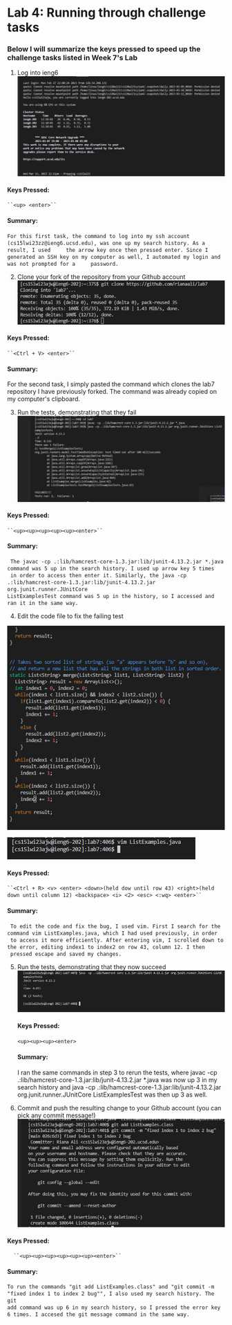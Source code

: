 # Lab 4: Running through challenge tasks
### Below I will summarize the keys pressed to speed up the challenge tasks listed in Week 7's Lab
1. Log into ieng6
 ![Image](lab4screen1.png)
  
#### Keys Pressed: 
    ``<up> <enter>``
  
 #### Summary: 
    For this first task, the command to log into my ssh account (cs15lwi23zz@ieng6.ucsd.edu), was one up my search history. As a result, I used     the arrow key once then pressed enter. Since I generated an SSH key on my computer as well, I automated my login and was not prompted for a     password.
  
2. Clone your fork of the repository from your Github account
  ![Image](lab4screen2.png)
    
  #### Keys Pressed: 
    ``<Ctrl + V> <enter>``
  
  
  #### Summary: 
   For the second task, I simply pasted the command which clones the lab7 repository I have previously forked. The command was already copied on 
   my computer's clipboard.
  
3. Run the tests, demonstrating that they fail
  ![Image](labscreen3.png)
  
  #### Keys Pressed: 
    ``<up><up><up><up><up><enter>``
  
  #### Summary: 
     The javac -cp .:lib/hamcrest-core-1.3.jar:lib/junit-4.13.2.jar *.java command was 5 up in the search history. I used up arrow key 5 times  
     in order to access then enter it. Similarly, the java -cp .:lib/hamcrest-core-1.3.jar:lib/junit-4.13.2.jar org.junit.runner.JUnitCore      
    ListExamplesTest command was 5 up in the history, so I accessed and ran it in the same way.

4. Edit the code file to fix the failing test

![Image](lab4screen4.png)

![Image](lab4screen0.png)


  #### Keys Pressed: 
    ``<Ctrl + R> <v> <enter> <down>(held dow until row 43) <right>(held down until column 12) <backspace> <i> <2> <esc> <:wq> <enter>``
   
   
  #### Summary:
     To edit the code and fix the bug, I used vim. First I search for the command vim ListExamples.java, which I had used previously, in order 
     to access it more efficiently. After entering vim, I scrolled down to the error, editing index1 to index2 on row 43, column 12. I then  
     pressed escape and saved my changes.
    
    
5. Run the tests, demonstrating that they now succeed
  ![Image](lab4screen6.png)
    
   #### Keys Pressed: 
    ``<up><up><up><enter>``
  
   #### Summary: 
    I ran the same commands in step 3 to rerun the tests, where javac -cp .:lib/hamcrest-core-1.3.jar:lib/junit-4.13.2.jar *.java was now up 3 
    in my search history and java -cp .:lib/hamcrest-core-1.3.jar:lib/junit-4.13.2.jar org.junit.runner.JUnitCore ListExamplesTest was then up 3 
    as well.
  
6. Commit and push the resulting change to your Github account (you can pick any commit message!)
  ![Image](lab4screen5.png)
    
 #### Keys Pressed: 
      ``<up><up><up><up><up><up><enter>``
  
  
 #### Summary: 
    To run the commands "git add ListExamples.class" and "git commit -m "fixed index 1 to index 2 bug"", I also used my search history. The git 
    add command was up 6 in my search history, so I pressed the error key 6 times. I accesed the git message command in the same way.
  

  

  
